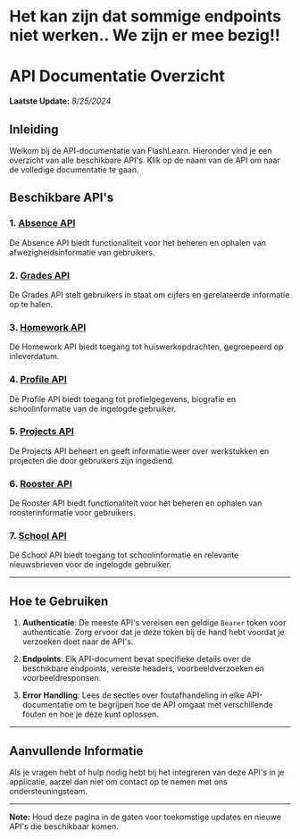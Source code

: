 # Het kan zijn dat sommige endpoints niet werken.. We zijn er mee bezig!!

# API Documentatie Overzicht

**Laatste Update:** *8/25/2024*

## Inleiding

Welkom bij de API-documentatie van FlashLearn. Hieronder vind je een overzicht van alle beschikbare API's. Klik op de naam van de API om naar de volledige documentatie te gaan.

## Beschikbare API's

### 1. [Absence API](ABSENCE.md)
De Absence API biedt functionaliteit voor het beheren en ophalen van afwezigheidsinformatie van gebruikers.

### 2. [Grades API](GRADES.md)
De Grades API stelt gebruikers in staat om cijfers en gerelateerde informatie op te halen.

### 3. [Homework API](HOMEWORK.md)
De Homework API biedt toegang tot huiswerkopdrachten, gegroepeerd op inleverdatum.

### 4. [Profile API](PROFILE.md)
De Profile API biedt toegang tot profielgegevens, biografie en schoolinformatie van de ingelogde gebruiker.

### 5. [Projects API](PROJECTS.md)
De Projects API beheert en geeft informatie weer over werkstukken en projecten die door gebruikers zijn ingediend.

### 6. [Rooster API](ROOSTER.md)
De Rooster API biedt functionaliteit voor het beheren en ophalen van roosterinformatie voor gebruikers.

### 7. [School API](SCHOOL.md)
De School API biedt toegang tot schoolinformatie en relevante nieuwsbrieven voor de ingelogde gebruiker.

---

## Hoe te Gebruiken

1. **Authenticatie**: De meeste API's vereisen een geldige `Bearer` token voor authenticatie. Zorg ervoor dat je deze token bij de hand hebt voordat je verzoeken doet naar de API's.

2. **Endpoints**: Elk API-document bevat specifieke details over de beschikbare endpoints, vereiste headers, voorbeeldverzoeken en voorbeeldresponsen.

3. **Error Handling**: Lees de secties over foutafhandeling in elke API-documentatie om te begrijpen hoe de API omgaat met verschillende fouten en hoe je deze kunt oplossen.

---

## Aanvullende Informatie

Als je vragen hebt of hulp nodig hebt bij het integreren van deze API's in je applicatie, aarzel dan niet om contact op te nemen met ons ondersteuningsteam.

---

**Note:** Houd deze pagina in de gaten voor toekomstige updates en nieuwe API's die beschikbaar komen.
